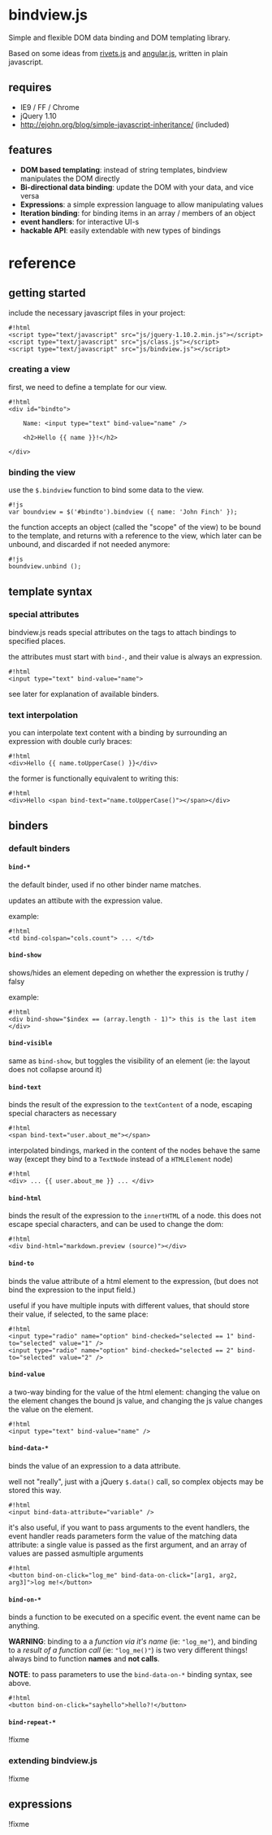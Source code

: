 # bindview.js

Simple and flexible DOM data binding and DOM templating library.

Based on some ideas from [rivets.js](http://www.rivetsjs.com/) and [angular.js](http://angularjs.org/),
written in plain javascript.

## requires

  - IE9 / FF / Chrome
  - jQuery 1.10
  - <http://ejohn.org/blog/simple-javascript-inheritance/> (included)

## features

  - **DOM based templating**:
    instead of string templates, bindview manipulates the DOM directly
  - **Bi-directional data binding**:
    update the DOM with your data, and vice versa
  - **Expressions**:
    a simple expression language to allow manipulating values
  - **Iteration binding**:
    for binding items in an array / members of an object
  - **event handlers**:
    for interactive UI-s
  - **hackable API**:
    easily extendable with new types of bindings

# reference

## getting started

include the necessary javascript files in your project:

```
#!html
<script type="text/javascript" src="js/jquery-1.10.2.min.js"></script>
<script type="text/javascript" src="js/class.js"></script>
<script type="text/javascript" src="js/bindview.js"></script>
```

### creating a view


first, we need to define a template for our view.

```
#!html
<div id="bindto">

    Name: <input type="text" bind-value="name" />

    <h2>Hello {{ name }}!</h2>

</div>
```

### binding the view

use the `$.bindview` function  to bind some data to the view.

```
#!js
var boundview = $('#bindto').bindview ({ name: 'John Finch' });
```

the function accepts an object (called the "scope" of the view) to be bound to the template,
and returns with a reference to the view, which later can be unbound, and discarded if not needed anymore:

```
#!js
boundview.unbind ();
```

## template syntax

### special attributes

bindview.js reads special attributes on the tags to attach bindings to specified places.

the attributes must start with `bind-`, and their value is always an expression.

```
#!html
<input type="text" bind-value="name">
```

see later for explanation of available binders.


### text interpolation

you can interpolate text content with a binding by surrounding an expression with double curly braces:

```
#!html
<div>Hello {{ name.toUpperCase() }}</div>
```

the former is functionally equivalent to writing this:

```
#!html
<div>Hello <span bind-text="name.toUpperCase()"></span></div>
```

## binders

### default binders

#### `bind-*`
the default binder, used if no other binder name matches.

updates an attibute with the expression value.

example:
```
#!html
<td bind-colspan="cols.count"> ... </td>
```

#### `bind-show`
shows/hides an element depeding on whether the expression is truthy / falsy

example:
```
#!html
<div bind-show="$index == (array.length - 1)"> this is the last item </div>
```

#### `bind-visible`
same as `bind-show`, but toggles the visibility of an element
(ie: the layout does not collapse around it)

#### `bind-text`
binds the result of the expression to the `textContent` of a node, escaping special characters as necessary

```
#!html
<span bind-text="user.about_me"></span>
```
interpolated bindings, marked in the content of the nodes behave the same way
(except they bind to a `TextNode` instead of a `HTMLElement` node)

```
#!html
<div> ... {{ user.about_me }} ... </div>
```

#### `bind-html`
binds the result of the expression to the `innertHTML` of a node.
this does not escape special characters, and can be used to  change the dom:

```
#!html
<div bind-html="markdown.preview (source)"></div>
```

#### `bind-to`
binds the value attribute of a html element to the expression,
(but does not bind the expression to the input field.)

useful if you have multiple inputs with different values, that should store their value, if selected, to the same place:

```
#!html
<input type="radio" name="option" bind-checked="selected == 1" bind-to="selected" value="1" />
<input type="radio" name="option" bind-checked="selected == 2" bind-to="selected" value="2" />
```

#### `bind-value`
a two-way binding for the value of the html element:
changing the value on the element changes the bound js value, and changing the js value changes the value on the element.

```
#!html
<input type="text" bind-value="name" />
```

#### `bind-data-*`
binds the value of an  expression to a data attribute.

well not "really", just with a jQuery `$.data()` call, so complex objects may be stored this way.

```
#!html
<input bind-data-attribute="variable" />
```

it's also useful, if you want to pass arguments to the event handlers, the event handler reads parameters
form the value of the matching data attribute: a single value is passed as the first argument, and an array of values are passed asmultiple arguments

```
#!html
<button bind-on-click="log_me" bind-data-on-click="[arg1, arg2, arg3]">log me!</button>
```

#### `bind-on-*`
binds a function to be executed on a specific event. the event name can be anything.

**WARNING**: binding to a a _function via it's name_ (ie: `"log_me"`),
and binding to a _result of a function call_ (ie: `"log_me()"`)  is two very different things!
always bind to function **names** and **not calls**.

**NOTE**: to pass parameters to use the `bind-data-on-*` binding syntax, see above.

```
#!html
<button bind-on-click="sayhello">hello?!</button>
```

#### `bind-repeat-*`

!fixme

### extending bindview.js

!fixme

## expressions

!fixme
